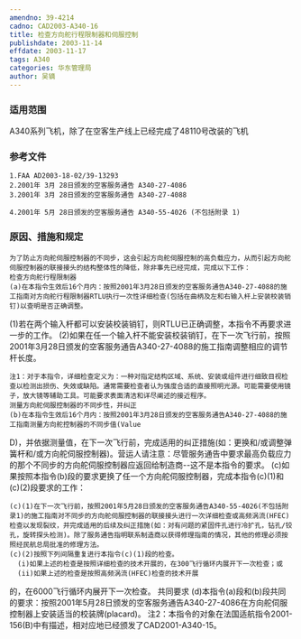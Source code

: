 ```yaml
---
amendno: 39-4214
cadno: CAD2003-A340-16
title: 检查方向舵行程限制器和伺服控制
publishdate: 2003-11-14
effdate: 2003-11-17
tags: A340
categories: 华东管理局
author: 吴镝
---
```


### 适用范围 
A340系列飞机，除了在空客生产线上已经完成了48110号改装的飞机

### 参考文件
    1.FAA AD2003-18-02/39-13293
    2.2001年 3月 28日颁发的空客服务通告 A340-27-4086 
    3.2001年 3月 28日颁发的空客服务通告 A340-27-4088 

    4.2001年 5月 28日颁发的空客服务通告 A340-55-4026 (不包括附录 1) 

### 原因、措施和规定 
    为了防止方向舵伺服控制器的不同步，这会引起方向舵伺服控制的高负载应力，从而引起方向舵伺服控制器的联接接头的结构整体性的降低，除非事先已经完成，完成以下工作： 
    检查方向舵行程限制器 
    (a)在本指令生效后16个月内：按照2001年3月28日颁发的空客服务通告A340-27-4088的施工指南对方向舵行程限制器RTLU执行一次性详细检查(包括在曲柄及左和右输入杆上安装校装销钉)以查明是否正确调整。 
  
 (1)若在两个输入杆都可以安装校装销钉，则RTLU已正确调整，本指令不再要求进一步的工作。 
     (2)如果在任一个输入杆不能安装校装销钉，在下一次飞行前，按照2001年3月28日颁发的空客服务通告A340-27-4088的施工指南调整相应的调节杆长度。 

    注1：对于本指令，详细检查定义为：一种对指定结构区域、系统、安装或组件进行细致目视检查以检测出损伤、失效或缺陷。通常需要检查者认为强度合适的直接照明光源。可能需要使用镜子，放大镜等辅助工具。可能要求表面清洁和详尽阐述的接近程序。 
    测量方向舵伺服控制器的不同步性，并纠正 
    (b)在本指令生效后16个月内：按照2001年3月28日颁发的空客服务通告A340-27-4088的施工指南测量方向舵控制器的不同步值(Value 
D)，并依据测量值，在下一次飞行前，完成适用的纠正措施(如：更换和/或调整弹簧杆和/或方向舵伺服控制器)。营运人请注意：尽管服务通告中要求最高负载应力的那个不同步的方向舵伺服控制器应返回给制造商--这不是本指令的要求。 
    (c)如果按照本指令(b)段的要求更换了任一个方向舵伺服控制器，完成本指令(c)(1)和(c)(2)段要求的工作： 

    (c)(1)在下一次飞行前，按照2001年5月28日颁发的空客服务通告A340-55-4026(不包括附录1)的施工指南对不同步的方向舵伺服控制器的联接接头进行一次详细检查或高频涡流(HFEC)检查以发现裂纹，并完成适用的后续及纠正措施(如：对有问题的紧固件孔进行冷扩孔，钻孔/铰孔，旋转探头检测)。除了服务通告指明联系制造商以获得修理指南的情况，其他的修理必须按照经民航总局批准的修理方法。 
    (c)(2)按照下列间隔重复进行本指令(c)(1)段的检查。 
      (i)如果上述的检查是按照详细检查的技术开展的，在300飞行循环内展开下一次检查；或 
      (ii)如果上述的检查是按照高频涡流(HFEC)检查的技术开展
的，在6000飞行循环内展开下一次检查。     共同要求 
    (d)本指令(a)段和(b)段共同的要求：按照2001年5月28日颁发的空客服务通告A340-27-4086在方向舵伺服控制器上安装适当的校装牌(placard)。 
    注2：本指令的对象在法国适航指令2001-156(B)中有描述，相对应地已经颁发了CAD2001-A340-15。
  
